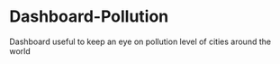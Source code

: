 # Dashboard-Pollution
Dashboard useful to keep an eye on pollution level of cities around the world
